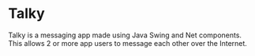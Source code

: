 # Talky
Talky is a messaging app made using Java Swing and Net components. This allows 2 or more app users to message each other over the Internet.

